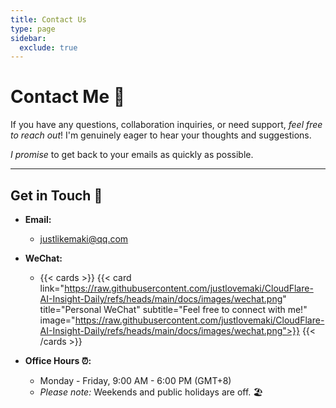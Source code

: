 ```yaml
---
title: Contact Us
type: page
sidebar:
  exclude: true
---
```

# Contact Me 📧

If you have any questions, collaboration inquiries, or need support, *feel free to reach out*! I'm genuinely eager to hear your thoughts and suggestions.

*I promise* to get back to your emails as quickly as possible.

---

## **Get in Touch** 🤝

*   **Email:**
    *   [justlikemaki@qq.com](mailto:justlikemaki@qq.com)

*   **WeChat:**
    *   {{< cards >}}
        {{< card link="https://raw.githubusercontent.com/justlovemaki/CloudFlare-AI-Insight-Daily/refs/heads/main/docs/images/wechat.png" title="Personal WeChat" subtitle="Feel free to connect with me!" image="https://raw.githubusercontent.com/justlovemaki/CloudFlare-AI-Insight-Daily/refs/heads/main/docs/images/wechat.png">}}
        {{< /cards >}}

*   **Office Hours ⏰:**
    *   Monday - Friday, 9:00 AM - 6:00 PM (GMT+8)
    *   *Please note:* Weekends and public holidays are off. 🏖️